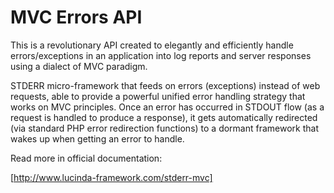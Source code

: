 # MVC Errors API

This is a revolutionary API created to elegantly and efficiently handle errors/exceptions in an application into log reports and server responses using a dialect of MVC paradigm.

STDERR micro-framework that feeds on errors (exceptions) instead of web requests, able to provide a powerful unified error handling strategy that works on MVC principles. Once an error has occurred in STDOUT flow (as a request is handled to produce a response), it gets automatically redirected (via standard PHP error redirection functions) to a dormant framework that wakes up when getting an error to handle.

Read more in official documentation:

[http://www.lucinda-framework.com/stderr-mvc]